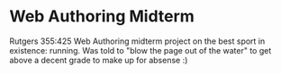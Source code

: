 # Web Authoring Midterm
Rutgers 355:425 Web Authoring midterm project on the best sport in existence: running. Was told to "blow the page out of the water" to get above a decent grade to make up for absense :)
